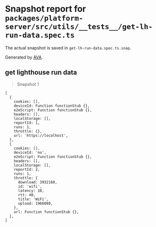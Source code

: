 # Snapshot report for `packages/platform-server/src/utils/__tests__/get-lh-run-data.spec.ts`

The actual snapshot is saved in `get-lh-run-data.spec.ts.snap`.

Generated by [AVA](https://avajs.dev).

## get lighthouse run data

> Snapshot 1

    [
      {
        cookies: [],
        deviceId: Function functionStub {},
        e2eScript: Function functionStub {},
        headers: [],
        localStorage: [],
        reportId: 1,
        runs: 1,
        throttle: {},
        url: 'https://localhost',
      },
      {
        cookies: [],
        deviceId: 'no',
        e2eScript: Function functionStub {},
        headers: [],
        localStorage: [],
        reportId: 2,
        runs: 1,
        throttle: {
          download: 3932160,
          id: 'wifi',
          latency: 10,
          rtt: 40,
          title: 'WiFi',
          upload: 1966080,
        },
        url: Function functionStub {},
      },
    ]
